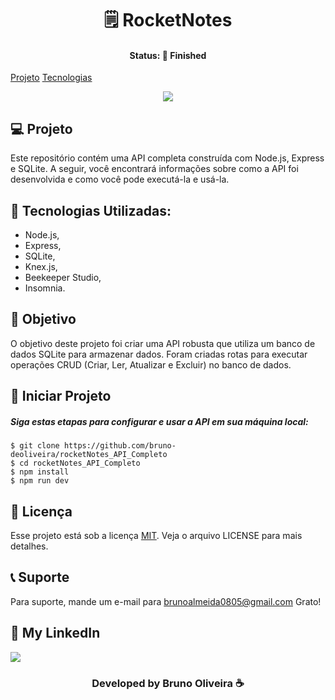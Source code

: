 <h1 align="center"> 🗒️ RocketNotes </h1>
<h4 align="center"> Status: 🚀 Finished </h4>

[Projeto](#Projeto)  [Tecnologias](#tecnologias-utilizadas) 


<p align="center">
  <img src="https://github.com/bruno-deoliveira/rocketNotes_API_Completo/assets/109918729/45e40e02-81b3-4281-be4b-de4c153023aa"
</p>
  
## 💻 Projeto
Este repositório contém uma API completa construída com Node.js, Express e SQLite. A seguir, você encontrará informações sobre como a API foi desenvolvida e como você pode executá-la e usá-la.

## 🚀 Tecnologias Utilizadas:
- Node.js, 
- Express, 
- SQLite,
- Knex.js,
- Beekeeper Studio,
- Insomnia.

## 🔖 Objetivo
O objetivo deste projeto foi criar uma API robusta que utiliza um banco de dados SQLite para armazenar dados. Foram criadas rotas para executar operações CRUD (Criar, Ler, Atualizar e Excluir) no banco de dados.

## 💾 Iniciar Projeto
<h5> Siga estas etapas para configurar e usar a API em sua máquina local: </h5>

```
$ git clone https://github.com/bruno-deoliveira/rocketNotes_API_Completo
$ cd rocketNotes_API_Completo
$ npm install
$ npm run dev 
```
## 📝 Licença
Esse projeto está sob a licença [MIT](). Veja o arquivo LICENSE para mais detalhes.

## 📞 Suporte
Para suporte, mande um e-mail para brunoalmeida0805@gmail.com Grato!

## 🔎 My LinkedIn 
<a href="https://www.linkedin.com/in/bruno-almeida-deoliveira"><img src="https://img.shields.io/badge/LinkedIn-0077B5?style=for-the-badge&logo=linkedin&logoColor=white"/></a>

<h3 align="center">Developed by Bruno Oliveira ☕</h3>
